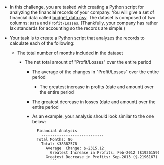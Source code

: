 * In this challenge, you are tasked with creating a Python script for analyzing the financial records of your company. You will give a set of financial data called [budget_data.csv](PyBank/Resources/budget_data.csv). The dataset is composed of two columns: `Date` and `Profit/Losses`. (Thankfully, your company has rather lax standards for accounting so the records are simple.)

* Your task is to create a Python script that analyzes the records to calculate each of the following:

  * The total number of months included in the dataset

    * The net total amount of "Profit/Losses" over the entire period

      * The average of the changes in "Profit/Losses" over the entire period

        * The greatest increase in profits (date and amount) over the entire period

	  * The greatest decrease in losses (date and amount) over the entire period

	  * As an example, your analysis should look similar to the one below:

	    ```text
	      Financial Analysis
	        ----------------------------
		  Total Months: 86
		    Total: $38382578
		      Average  Change: $-2315.12
		        Greatest Increase in Profits: Feb-2012 ($1926159)
			  Greatest Decrease in Profits: Sep-2013 ($-2196167)
			    ```

